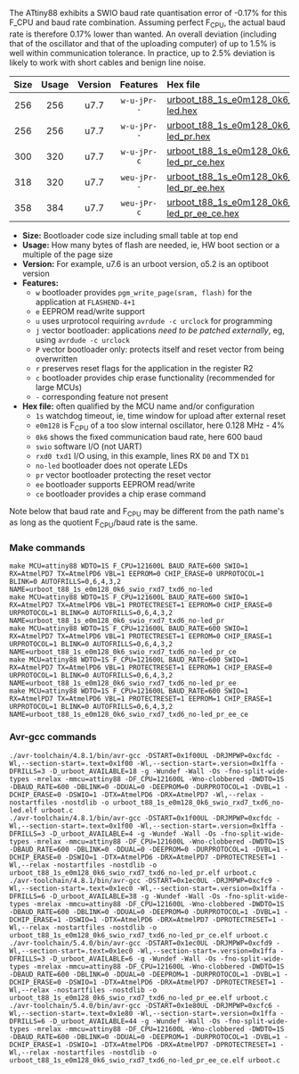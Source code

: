 The ATtiny88 exhibits a SWIO baud rate quantisation error of -0.17% for this F_CPU and baud rate combination. Assuming perfect F<sub>CPU</sub>, the actual baud rate is therefore 0.17% lower than wanted. An overall deviation (including that of the oscillator and that of the uploading computer) of up to 1.5% is well within communication tolerance. In practice, up to 2.5% deviation is likely to work with short cables and benign line noise.

|Size|Usage|Version|Features|Hex file|
|:-:|:-:|:-:|:-:|:--|
|256|256|u7.7|`w-u-jPr--`|[urboot_t88_1s_e0m128_0k6_swio_rxd7_txd6_no-led.hex](https://raw.githubusercontent.com/stefanrueger/urboot.hex/main/boards/mh-tiny/attiny88/watchdog_1_s/internal_oscillator_e-5.00%25/%2B0m128000_hz/%2B%2B%2B0k6_baud/swio_rxd7_txd6/no-led/urboot_t88_1s_e0m128_0k6_swio_rxd7_txd6_no-led.hex)|
|256|256|u7.7|`w-u-jPr--`|[urboot_t88_1s_e0m128_0k6_swio_rxd7_txd6_no-led_pr.hex](https://raw.githubusercontent.com/stefanrueger/urboot.hex/main/boards/mh-tiny/attiny88/watchdog_1_s/internal_oscillator_e-5.00%25/%2B0m128000_hz/%2B%2B%2B0k6_baud/swio_rxd7_txd6/no-led/urboot_t88_1s_e0m128_0k6_swio_rxd7_txd6_no-led_pr.hex)|
|300|320|u7.7|`w-u-jPr-c`|[urboot_t88_1s_e0m128_0k6_swio_rxd7_txd6_no-led_pr_ce.hex](https://raw.githubusercontent.com/stefanrueger/urboot.hex/main/boards/mh-tiny/attiny88/watchdog_1_s/internal_oscillator_e-5.00%25/%2B0m128000_hz/%2B%2B%2B0k6_baud/swio_rxd7_txd6/no-led/urboot_t88_1s_e0m128_0k6_swio_rxd7_txd6_no-led_pr_ce.hex)|
|318|320|u7.7|`weu-jPr--`|[urboot_t88_1s_e0m128_0k6_swio_rxd7_txd6_no-led_pr_ee.hex](https://raw.githubusercontent.com/stefanrueger/urboot.hex/main/boards/mh-tiny/attiny88/watchdog_1_s/internal_oscillator_e-5.00%25/%2B0m128000_hz/%2B%2B%2B0k6_baud/swio_rxd7_txd6/no-led/urboot_t88_1s_e0m128_0k6_swio_rxd7_txd6_no-led_pr_ee.hex)|
|358|384|u7.7|`weu-jPr-c`|[urboot_t88_1s_e0m128_0k6_swio_rxd7_txd6_no-led_pr_ee_ce.hex](https://raw.githubusercontent.com/stefanrueger/urboot.hex/main/boards/mh-tiny/attiny88/watchdog_1_s/internal_oscillator_e-5.00%25/%2B0m128000_hz/%2B%2B%2B0k6_baud/swio_rxd7_txd6/no-led/urboot_t88_1s_e0m128_0k6_swio_rxd7_txd6_no-led_pr_ee_ce.hex)|

- **Size:** Bootloader code size including small table at top end
- **Usage:** How many bytes of flash are needed, ie, HW boot section or a multiple of the page size
- **Version:** For example, u7.6 is an urboot version, o5.2 is an optiboot version
- **Features:**
  + `w` bootloader provides `pgm_write_page(sram, flash)` for the application at `FLASHEND-4+1`
  + `e` EEPROM read/write support
  + `u` uses urprotocol requiring `avrdude -c urclock` for programming
  + `j` vector bootloader: applications *need to be patched externally*, eg, using `avrdude -c urclock`
  + `P` vector bootloader only: protects itself and reset vector from being overwritten
  + `r` preserves reset flags for the application in the register R2
  + `c` bootloader provides chip erase functionality (recommended for large MCUs)
  + `-` corresponding feature not present
- **Hex file:** often qualified by the MCU name and/or configuration
  + `1s` watchdog timeout, ie, time window for upload after external reset
  + `e0m128` is F<sub>CPU</sub> of a too slow internal oscillator, here 0.128 MHz - 4%
  + `0k6` shows the fixed communication baud rate, here 600 baud
  + `swio` software I/O (not UART)
  + `rxd0 txd1` I/O using, in this example, lines RX `D0` and TX `D1`
  + `no-led` bootloader does not operate LEDs
  + `pr` vector bootloader protecting the reset vector
  + `ee` bootloader supports EEPROM read/write
  + `ce` bootloader provides a chip erase command


Note below that baud rate and F<sub>CPU</sub> may be different from the path name's as long as the quotient F<sub>CPU</sub>/baud rate is the same.

### Make commands
```
make MCU=attiny88 WDTO=1S F_CPU=121600L BAUD_RATE=600 SWIO=1 RX=AtmelPD7 TX=AtmelPD6 VBL=1 EEPROM=0 CHIP_ERASE=0 URPROTOCOL=1 BLINK=0 AUTOFRILLS=0,6,4,3,2 NAME=urboot_t88_1s_e0m128_0k6_swio_rxd7_txd6_no-led
make MCU=attiny88 WDTO=1S F_CPU=121600L BAUD_RATE=600 SWIO=1 RX=AtmelPD7 TX=AtmelPD6 VBL=1 PROTECTRESET=1 EEPROM=0 CHIP_ERASE=0 URPROTOCOL=1 BLINK=0 AUTOFRILLS=0,6,4,3,2 NAME=urboot_t88_1s_e0m128_0k6_swio_rxd7_txd6_no-led_pr
make MCU=attiny88 WDTO=1S F_CPU=121600L BAUD_RATE=600 SWIO=1 RX=AtmelPD7 TX=AtmelPD6 VBL=1 PROTECTRESET=1 EEPROM=0 CHIP_ERASE=1 URPROTOCOL=1 BLINK=0 AUTOFRILLS=0,6,4,3,2 NAME=urboot_t88_1s_e0m128_0k6_swio_rxd7_txd6_no-led_pr_ce
make MCU=attiny88 WDTO=1S F_CPU=121600L BAUD_RATE=600 SWIO=1 RX=AtmelPD7 TX=AtmelPD6 VBL=1 PROTECTRESET=1 EEPROM=1 CHIP_ERASE=0 URPROTOCOL=1 BLINK=0 AUTOFRILLS=0,6,4,3,2 NAME=urboot_t88_1s_e0m128_0k6_swio_rxd7_txd6_no-led_pr_ee
make MCU=attiny88 WDTO=1S F_CPU=121600L BAUD_RATE=600 SWIO=1 RX=AtmelPD7 TX=AtmelPD6 VBL=1 PROTECTRESET=1 EEPROM=1 CHIP_ERASE=1 URPROTOCOL=1 BLINK=0 AUTOFRILLS=0,6,4,3,2 NAME=urboot_t88_1s_e0m128_0k6_swio_rxd7_txd6_no-led_pr_ee_ce
```

### Avr-gcc commands
```
./avr-toolchain/4.8.1/bin/avr-gcc -DSTART=0x1f00UL -DRJMPWP=0xcfdc -Wl,--section-start=.text=0x1f00 -Wl,--section-start=.version=0x1ffa -DFRILLS=3 -D_urboot_AVAILABLE=18 -g -Wundef -Wall -Os -fno-split-wide-types -mrelax -mmcu=attiny88 -DF_CPU=121600L -Wno-clobbered -DWDTO=1S -DBAUD_RATE=600 -DBLINK=0 -DDUAL=0 -DEEPROM=0 -DURPROTOCOL=1 -DVBL=1 -DCHIP_ERASE=0 -DSWIO=1 -DTX=AtmelPD6 -DRX=AtmelPD7 -Wl,--relax -nostartfiles -nostdlib -o urboot_t88_1s_e0m128_0k6_swio_rxd7_txd6_no-led.elf urboot.c
./avr-toolchain/4.8.1/bin/avr-gcc -DSTART=0x1f00UL -DRJMPWP=0xcfdc -Wl,--section-start=.text=0x1f00 -Wl,--section-start=.version=0x1ffa -DFRILLS=3 -D_urboot_AVAILABLE=4 -g -Wundef -Wall -Os -fno-split-wide-types -mrelax -mmcu=attiny88 -DF_CPU=121600L -Wno-clobbered -DWDTO=1S -DBAUD_RATE=600 -DBLINK=0 -DDUAL=0 -DEEPROM=0 -DURPROTOCOL=1 -DVBL=1 -DCHIP_ERASE=0 -DSWIO=1 -DTX=AtmelPD6 -DRX=AtmelPD7 -DPROTECTRESET=1 -Wl,--relax -nostartfiles -nostdlib -o urboot_t88_1s_e0m128_0k6_swio_rxd7_txd6_no-led_pr.elf urboot.c
./avr-toolchain/4.8.1/bin/avr-gcc -DSTART=0x1ec0UL -DRJMPWP=0xcfc9 -Wl,--section-start=.text=0x1ec0 -Wl,--section-start=.version=0x1ffa -DFRILLS=6 -D_urboot_AVAILABLE=38 -g -Wundef -Wall -Os -fno-split-wide-types -mrelax -mmcu=attiny88 -DF_CPU=121600L -Wno-clobbered -DWDTO=1S -DBAUD_RATE=600 -DBLINK=0 -DDUAL=0 -DEEPROM=0 -DURPROTOCOL=1 -DVBL=1 -DCHIP_ERASE=1 -DSWIO=1 -DTX=AtmelPD6 -DRX=AtmelPD7 -DPROTECTRESET=1 -Wl,--relax -nostartfiles -nostdlib -o urboot_t88_1s_e0m128_0k6_swio_rxd7_txd6_no-led_pr_ce.elf urboot.c
./avr-toolchain/5.4.0/bin/avr-gcc -DSTART=0x1ec0UL -DRJMPWP=0xcfd9 -Wl,--section-start=.text=0x1ec0 -Wl,--section-start=.version=0x1ffa -DFRILLS=3 -D_urboot_AVAILABLE=6 -g -Wundef -Wall -Os -fno-split-wide-types -mrelax -mmcu=attiny88 -DF_CPU=121600L -Wno-clobbered -DWDTO=1S -DBAUD_RATE=600 -DBLINK=0 -DDUAL=0 -DEEPROM=1 -DURPROTOCOL=1 -DVBL=1 -DCHIP_ERASE=0 -DSWIO=1 -DTX=AtmelPD6 -DRX=AtmelPD7 -DPROTECTRESET=1 -Wl,--relax -nostartfiles -nostdlib -o urboot_t88_1s_e0m128_0k6_swio_rxd7_txd6_no-led_pr_ee.elf urboot.c
./avr-toolchain/5.4.0/bin/avr-gcc -DSTART=0x1e80UL -DRJMPWP=0xcfc6 -Wl,--section-start=.text=0x1e80 -Wl,--section-start=.version=0x1ffa -DFRILLS=6 -D_urboot_AVAILABLE=44 -g -Wundef -Wall -Os -fno-split-wide-types -mrelax -mmcu=attiny88 -DF_CPU=121600L -Wno-clobbered -DWDTO=1S -DBAUD_RATE=600 -DBLINK=0 -DDUAL=0 -DEEPROM=1 -DURPROTOCOL=1 -DVBL=1 -DCHIP_ERASE=1 -DSWIO=1 -DTX=AtmelPD6 -DRX=AtmelPD7 -DPROTECTRESET=1 -Wl,--relax -nostartfiles -nostdlib -o urboot_t88_1s_e0m128_0k6_swio_rxd7_txd6_no-led_pr_ee_ce.elf urboot.c
```

